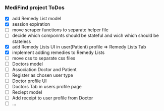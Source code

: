 ### MediFind project ToDos

- [x] add Remedy List model
- [x] session expiration
- [ ] move scraper functions to separate helper file
- [ ] decide which componnts should be stateful and wich which should be stateless
- [x] add Remedy Lists UI in user(Patient) profile => Remedy Lists Tab
- [x] implement adding remedies to Remedy Lists
- [ ] move css to separate css files
- [ ] Doctors model
- [ ] Association Doctor and Patient
- [ ] Register as chosen user type
- [ ] Doctor profile UI 
- [ ] Doctors Tab in users profile page
- [ ] Reciept model
- [ ] Add receipt to user profile from Doctor
- [ ] ...